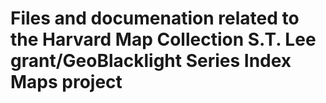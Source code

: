 # Files and documenation related to the Harvard Map Collection S.T. Lee grant/GeoBlacklight Series Index Maps project